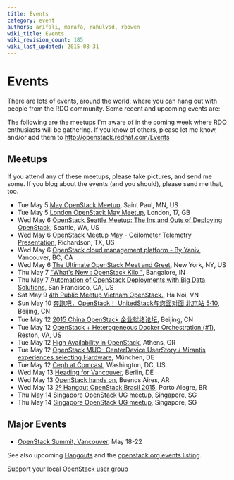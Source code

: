 ```yaml
---
title: Events
category: event
authors: arifali, marafa, rahulvsd, rbowen
wiki_title: Events
wiki_revision_count: 185
wiki_last_updated: 2015-08-31
---
```


# Events

There are lots of events, around the world, where you can hang out with people from the RDO community. Some recent and upcoming events are:

The following are the meetups I'm aware of in the coming week where RDO enthusiasts will be gathering. If you know of others, please let me know, and/or add them to <http://openstack.redhat.com/Events>

## Meetups

If you attend any of these meetups, please take pictures, and send me some. If you blog about the events (and you should), please send me that, too.

*   Tue May 5 [May OpenStack Meetup](http://www.meetup.com/Minnesota-OpenStack-Meetup/events/221870529/), Saint Paul, MN, US
*   Tue May 5 [London OpenStack May Meetup](http://www.meetup.com/Openstack-London/events/221676467/), London, 17, GB
*   Wed May 6 [OpenStack Seattle Meetup: The Ins and Outs of Deploying OpenStack](http://www.meetup.com/OpenStack-Seattle/events/219315723/), Seattle, WA, US
*   Wed May 6 [OpenStack Meetup May - Ceilometer Telemetry Presentation](http://www.meetup.com/OpenStack-DFW/events/218264792/), Richardson, TX, US
*   Wed May 6 [OpenStack cloud management platform - By Yaniv](http://www.meetup.com/Network-Admin-and-Support-Group/events/221902596/), Vancouver, BC, CA
*   Wed May 6 [The Ultimate OpenStack Meet and Greet](http://www.meetup.com/OpenStack-for-Enterprises-NYC/events/221726757/), New York, NY, US
*   Thu May 7 ["What's New : OpenStack Kilo "](http://www.meetup.com/Cloud-Enabled-Meetup/events/222232056/), Bangalore, IN
*   Thu May 7 [Automation of OpenStack Deployments with Big Data Solutions](http://www.meetup.com/San-Francisco-Silicon-Valley-OpenStack-Meetup/events/221895045/), San Francisco, CA, US
*   Sat May 9 [4th Public Meetup Vietnam OpenStack.](http://www.meetup.com/VietStack/events/222157997/), Ha Noi, VN
*   Sun May 10 [奔跑吧，OpenStack！ UnitedStack与您面对面 北京站 5·10](http://www.meetup.com/China-OpenStack-User-Group/events/222125771/), Beijing, CN
*   Tue May 12 [2015 China OpenStack 企业就绪论坛](http://www.meetup.com/China-OpenStack-User-Group/events/221992827/), Beijing, CN
*   Tue May 12 [OpenStack + Heterogeneous Docker Orchestration (#1)](http://www.meetup.com/OpenStack-Nova/events/221839689/), Reston, VA, US
*   Tue May 12 [High Availability in OpenStack](http://www.meetup.com/Athens-OpenStack-User-Group/events/222128761/), Athens, GR
*   Tue May 12 [OpenStack MUC– CenterDevice UserStory / Mirantis experiences selecting Hardware](http://www.meetup.com/OpenStack-Munich/events/222030952/), München, DE
*   Tue May 12 [Ceph at Comcast](http://www.meetup.com/Ceph-DC/events/221843869/), Washington, DC, US
*   Wed May 13 [Heading for Vancouver](http://www.meetup.com/OpenStack-User-Group-Berlin/events/221817807/), Berlin, DE
*   Wed May 13 [OpenStack hands on](http://www.meetup.com/openstack-argentina/events/222305435/), Buenos Aires, AR
*   Wed May 13 [2º Hangout OpenStack Brasil 2015](http://www.meetup.com/Openstack-Brasil/events/222182172/), Porto Alegre, BR
*   Thu May 14 [Singapore OpenStack UG meetup](http://www.meetup.com/OpenStack-Singapore/events/221538390/), Singapore, SG
*   Thu May 14 [Singapore OpenStack UG meetup](http://www.meetup.com/Singapore-OpenStack-User-Group-Meetup/events/221519051/), Singapore, SG

## Major Events

*   [OpenStack Summit, Vancouver](http://openstack.org/summit), May 18-22

See also upcoming [Hangouts](Hangouts) and the [openstack.org events listing](http://www.openstack.org/community/events/).

Support your local [OpenStack user group](https://wiki.openstack.org/wiki/OpenStack_User_Groups)

